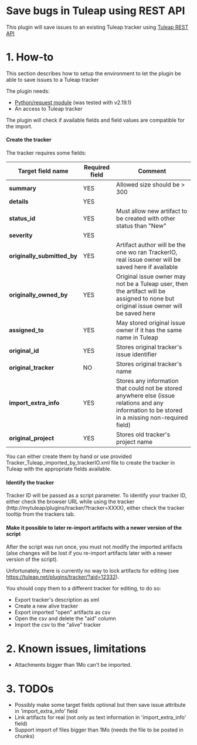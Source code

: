 
Save bugs in Tuleap using REST API
=========================

This plugin will save issues to an existing Tuleap tracker using [Tuleap REST API][tuleap_rest_api]

# 1. How-to

This section describes how to setup the environment to let the plugin be able to save issues to a Tuleap tracker

The plugin needs:
- [Python/request module][python_request] (was tested with v2.19.1)
- An access to Tuleap tracker

The plugin will check if available fields and field values are compatible for the import.

#### Create the tracker

The tracker requires some fields:

| Target field name | Required field  | Comment |
| ------ | ------ | ------ |
| **summary**  | YES | Allowed size should be > 300 |
| **details**  | YES |   |
| **status_id**  | YES | Must allow new artifact to be created with other status than "New"  |
| **severity**  | YES |   |
| **originally_submitted_by**  | YES | Artifact author will be the one wo ran TrackerIO, real issue owner will be saved here if available |
| **originally_owned_by**  | YES | Original issue owner may not be a Tuleap user, then the artifact will be assigned to none but original issue owner will be saved here |
| **assigned_to**  | YES | May stored original issue owner if it has the same name in Tuleap |
| **original_id**  | YES | Stores original tracker's issue identifier |
| **original_tracker**  | NO | Stores original tracker's name |
| **import_extra_info**  | YES | Stores any information that could not be stored anywhere else (issue relations and any information to be stored in a missing non-required field) |
| **original_project**  | YES | Stores old tracker's project name |

You can either create them by hand or use provided Tracker_Tuleap_imported_by_trackerIO.xml file to create the tracker in Tuleap with the appropriate fields available.

#### Identify the tracker

Tracker ID will be passed as a script parameter. To identify your tracker ID, either check the browser URL while using the tracker (http://mytuleap/plugins/tracker/?tracker=XXXX), either check the tracker tooltip from the trackers tab.

#### Make it possible to later re-import artifacts with a newer version of the script

After the script was run once, you must not modify the imported artifacts (alse changes will be lost if you re-import artifacts later with a newer version of the script).

Unfortunately, there is currently no way to lock artifacts for editing (see https://tuleap.net/plugins/tracker/?aid=12332).

You should copy them to a different tracker for editing, to do so:
- Export tracker's description as xml
- Create a new alive tracker
- Export imported "open" artifacts as csv
- Open the csv and delete the "aid" column
- Import the csv to the "alive" tracker

# 2. Known issues, limitations
- Attachments bigger than 1Mo can't be imported.

# 3. TODOs
- Possibly make some target fields optional but then save issue attribute in 'import_extra_info' field
- Link artifacts for real (not only as text information in 'import_extra_info' field)
- Support import of files bigger than 1Mo (needs the file to be posted in chunks)

[python_request]: <http://docs.python-requests.org/en/master/>
[tuleap_rest_api]: <https://tuleap-documentation.readthedocs.io/en/latest/user-guide/rest.html>